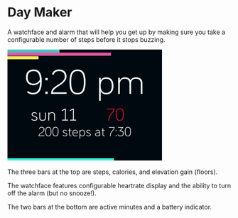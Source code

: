 # Day Maker
A watchface and alarm that will help you get up by making sure you take a configurable number of steps before it stops buzzing.

![screenshot](screenshot.png)

The three bars at the top are steps, calories, and elevation gain (floors).

The watchface features configurable heartrate display and the ability to turn off the alarm (but no snooze!).

The two bars at the bottom are active minutes and a battery indicator.